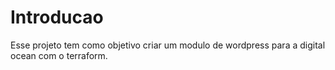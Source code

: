 # Introducao 

Esse projeto tem como objetivo criar um modulo de wordpress para a digital ocean com o terraform.